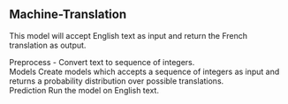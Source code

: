 ## Machine-Translation


 This model will accept English text as input and return the French translation as output.</br>

Preprocess - Convert text to sequence of integers.</br>
Models Create models which accepts a sequence of integers as input and returns a probability distribution over possible translations.</br>
Prediction Run the model on English text.</br>
